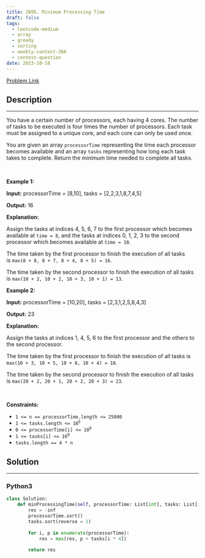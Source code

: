 ```yaml
---
title: 2895. Minimum Processing Time
draft: false
tags: 
  - leetcode-medium
  - array
  - greedy
  - sorting
  - weekly-contest-366
  - contest-question
date: 2023-10-18
---
```


[Problem Link](https://leetcode.com/problems/minimum-processing-time/)

## Description

---
<p>You have a certain number of processors, each having 4 cores. The number of tasks to be executed is four times the number of processors. Each task must be assigned to a unique core, and each core can only be used once.</p>

<p>You are given an array <code>processorTime</code> representing the time each processor becomes available and an array <code>tasks</code> representing how long each task takes to complete. Return the&nbsp;<em>minimum</em> time needed to complete all tasks.</p>

<p>&nbsp;</p>
<p><strong class="example">Example 1:</strong></p>

<div class="example-block">
<p><strong>Input:</strong> <span class="example-io">processorTime = [8,10], tasks = [2,2,3,1,8,7,4,5]</span></p>

<p><strong>Output:</strong> <span class="example-io">16</span></p>

<p><strong>Explanation:</strong></p>

<p>Assign the tasks at indices 4, 5, 6, 7 to the first processor which becomes available at <code>time = 8</code>, and the tasks at indices 0, 1, 2, 3 to the second processor which becomes available at <code>time = 10</code>.&nbsp;</p>

<p>The time taken by the first processor to finish the execution of all tasks is&nbsp;<code>max(8 + 8, 8 + 7, 8 + 4, 8 + 5) = 16</code>.</p>

<p>The time taken by the second processor to finish the execution of all tasks is&nbsp;<code>max(10 + 2, 10 + 2, 10 + 3, 10 + 1) = 13</code>.</p>
</div>

<p><strong class="example">Example 2:</strong></p>

<div class="example-block">
<p><strong>Input:</strong> <span class="example-io">processorTime = [10,20], tasks = [2,3,1,2,5,8,4,3]</span></p>

<p><strong>Output:</strong> <span class="example-io">23</span></p>

<p><strong>Explanation:</strong></p>

<p>Assign the tasks at indices 1, 4, 5, 6 to the first processor and the others to the second processor.</p>

<p>The time taken by the first processor to finish the execution of all tasks is <code>max(10 + 3, 10 + 5, 10 + 8, 10 + 4) = 18</code>.</p>

<p>The time taken by the second processor to finish the execution of all tasks is <code>max(20 + 2, 20 + 1, 20 + 2, 20 + 3) = 23</code>.</p>
</div>

<p>&nbsp;</p>
<p><strong>Constraints:</strong></p>

<ul>
	<li><code>1 &lt;= n == processorTime.length &lt;= 25000</code></li>
	<li><code>1 &lt;= tasks.length &lt;= 10<sup>5</sup></code></li>
	<li><code>0 &lt;= processorTime[i] &lt;= 10<sup>9</sup></code></li>
	<li><code>1 &lt;= tasks[i] &lt;= 10<sup>9</sup></code></li>
	<li><code>tasks.length == 4 * n</code></li>
</ul>


## Solution

---
### Python3
``` py title='minimum-processing-time'
class Solution:
    def minProcessingTime(self, processorTime: List[int], tasks: List[int]) -> int:
        res = -inf
        processorTime.sort()
        tasks.sort(reverse = 1)
        
        for i, p in enumerate(processorTime):
            res = max(res, p + tasks[i * 4])
        
        return res
```

